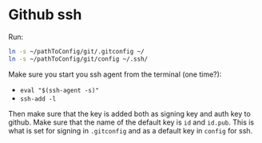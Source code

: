 # Github ssh

Run:
```sh
ln -s ~/pathToConfig/git/.gitconfig ~/
ln -s ~/pathToConfig/git/config ~/.ssh/
```

Make sure you start you ssh agent from the terminal (one time?):
* `eval "$(ssh-agent -s)"`
* `ssh-add -l`

Then make sure that the key is added both as signing key and auth key to github.
Make sure that the name of the default key is `id` and `id.pub`. This is what is
set for signing in `.gitconfig` and as a default key in `config` for ssh.
